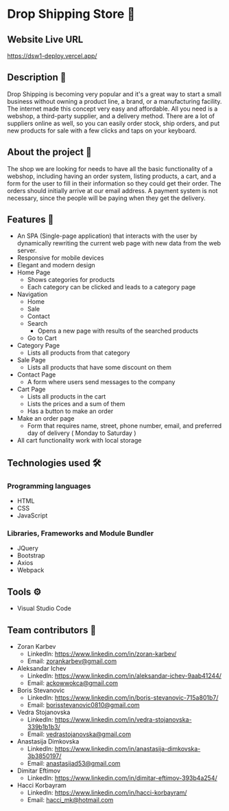 # Drop Shipping Store 🎁

## Website Live URL

https://dsw1-deploy.vercel.app/

## Description 📜

Drop Shipping is becoming very popular and it's a great way to start a small business without owning a product line, a brand, or a manufacturing facility. The internet made this concept very easy and affordable. All you need is a webshop, a third-party supplier, and a delivery method. There are a lot of suppliers online as well, so you can easily order stock, ship orders, and put new products for sale with a few clicks and taps on your keyboard.

## About the project 🧩

The shop we are looking for needs to have all the basic functionality of a webshop, including having an order system, listing products, a cart, and a form for the user to fill in their information so they could get their order. The orders should initially arrive at our email address. A payment system is not necessary, since the people will be paying when they get the delivery.

## Features 🧬

- An SPA (Single-page application) that interacts with the user by dynamically rewriting the current web page with new data from the web server.
- Responsive for mobile devices
- Elegant and modern design
- Home Page
  - Shows categories for products
  - Each category can be clicked and leads to a category page
- Navigation
  - Home
  - Sale
  - Contact
  - Search
    - Opens a new page with results of the searched products
  - Go to Cart
- Category Page
  - Lists all products from that category
- Sale Page
  - Lists all products that have some discount on them
- Contact Page
  - A form where users send messages to the company
- Cart Page
  - Lists all products in the cart
  - Lists the prices and a sum of them
  - Has a button to make an order
- Make an order page
  - Form that requires name, street, phone number, email, and preferred day of delivery ( Monday to Saturday )
- All cart functionality work with local storage

## Technologies used 🛠

### Programming languages

- HTML
- CSS
- JavaScript

### Libraries, Frameworks and Module Bundler

- JQuery
- Bootstrap
- Axios
- Webpack

## Tools ⚙

- Visual Studio Code

## Team contributors 🔐

- Zoran Karbev
  - LinkedIn: https://www.linkedin.com/in/zoran-karbev/
  - Email: zorankarbev@gmail.com
- Aleksandar Ichev
  - LinkedIn: https://www.linkedin.com/in/aleksandar-ichev-9aab41244/
  - Email: ackowwokca@gmail.com
- Boris Stevanovic
  - LinkedIn: https://www.linkedin.com/in/boris-stevanovic-715a801b7/
  - Email: borisstevanovic0810@gmail.com
- Vedra Stojanovska
  - LinkedIn: https://www.linkedin.com/in/vedra-stojanovska-339b1b1b3/
  - Email: vedrastojanovska@gmail.com
- Anastasija Dimkovska
  - LinkedIn: https://www.linkedin.com/in/anastasija-dimkovska-3b3850197/
  - Email: anastasijad53@gmail.com
- Dimitar Eftimov
  - LinkedIn: https://www.linkedin.com/in/dimitar-eftimov-393b4a254/
- Hacci Korbayram
  - LinkedIn: https://www.linkedin.com/in/hacci-korbayram/
  - Email: hacci_mk@hotmail.com
